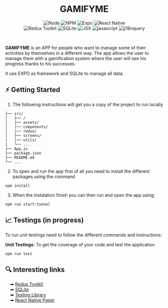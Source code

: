 <br />

<h1 align="center">GAMIFYME</h1>
<p align="center">
    <img alt="Node" src="https://img.shields.io/badge/Node-v20.17.0-yellow">
    <img alt="NPM" src="https://img.shields.io/badge/NPM-v18.8.2-yellow">
    <img alt="Expo" src="https://img.shields.io/badge/Expo-v51.0.28-yellow">
    <img alt="React Native" src="https://img.shields.io/badge/React_Native-v0.74.5-yellow">
    <br />
    <img alt="Redux Toolkit" src="https://img.shields.io/badge/Redux_Toolkit-blue">
    <img alt="SQLite" src="https://img.shields.io/badge/SQLite-blue">
    <img alt="JSX" src="https://img.shields.io/badge/JSX-blue">
    <img alt="javascript" src="https://img.shields.io/badge/Javascript-blue">
    <img alt="ji18nquery" src="https://img.shields.io/badge/i18n-blue">
</p>
<br/>

**GAMIFYME** is an APP for people who want to manage some of their activities by themselves in a different way. The app allows the user to manage them with a gamification system where the user will see his progress thanks to his successes.

It use EXPO as framework and SQLite to manage all data.

## ⚡️ Getting Started

1. The following instructions will get you a copy of the project to run locally

```gamifyme
├── src/   
│   ├── /
│   ├── assets/
|   |── components/
|   |── redux/
│   ├── screens/
|   |── utils/
|   └── ...
├── App.js
├── package.json
├── README.md
└── ...
```

2. To open and run the app first of all you need to install the different packages using the command

```
npm install
```


3. When the instalation finish you can then run and open the app using:

```
npm run start:tunnel
```

## 📈 Testings (in progress)

To run unit testings need to follow the different commands and instructions:

**Unit Testings**: To get the coverage of your code and test the application

```
npm run test
```

## 🔍 Interesting links

&nbsp;&nbsp;&nbsp;&nbsp;➡ [Redux Toolkit](https://redux-toolkit.js.org/)
<br />
&nbsp;&nbsp;&nbsp;&nbsp;➡ [SQLite](https://docs.expo.dev/versions/latest/sdk/sqlite/)
<br />
&nbsp;&nbsp;&nbsp;&nbsp;➡ [Testing Library](https://testing-library.com/docs/)
<br />
&nbsp;&nbsp;&nbsp;&nbsp;➡ [React Native Paper](https://callstack.github.io/react-native-paper/)